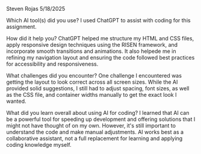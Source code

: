Steven Rojas 
5/18/2025

Which AI tool(s) did you use?
I used ChatGPT to assist with coding for this assignment.

How did it help you?
ChatGPT helped me structure my HTML and CSS files, apply responsive design techniques using the RISEN framework, and incorporate smooth transitions and animations. It also helpede me in refining my navigation layout and ensuring the code followed best practices for accessibility and responsiveness.

What challenges did you encounter?
One challenge I encountered was getting the layout to look correct across all screen sizes. While the AI provided solid suggestions, I still had to adjust spacing, font sizes, as well as the CSS file, and container widths manually to get the exact look I wanted. 

What did you learn overall about using AI for coding?
I learned that AI can be a powerful tool for speeding up development and offering solutions that I might not have thought of on my own. However, it's still important to understand the code and make manual adjustments. AI works best as a collaborative assistant, not a full replacement for learning and applying coding knowledge myself.
